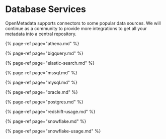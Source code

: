 # Database Services

OpenMetadata supports connectors to some popular data sources. We will continue as a community to provide more integrations to get all your metadata into a central repository.

{% page-ref page="athena.md" %}

{% page-ref page="bigquery.md" %}

{% page-ref page="elastic-search.md" %}

{% page-ref page="mssql.md" %}

{% page-ref page="mysql.md" %}

{% page-ref page="oracle.md" %}

{% page-ref page="postgres.md" %}

{% page-ref page="redshift-usage.md" %}

{% page-ref page="snowflake.md" %}

{% page-ref page="snowflake-usage.md" %}

